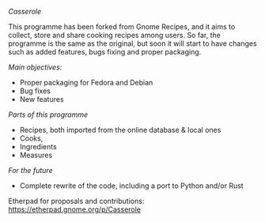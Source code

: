 *Casserole*

This programme has been forked from Gnome Recipes, and it aims to collect, store and share cooking recipes among users. 
So far, the programme is the same as the original, but soon it will start to have changes such as added features, bugs fixing and proper packaging. 

*Main objectives:* 
  * Proper packaging for Fedora and Debian 
  * Bug fixes 
  * New features 

*Parts of this programme* 
+ Recipes, both imported from the online database & local ones 
+ Cooks, 
+ Ingredients 
+ Measures

*For the future*
+ Complete rewrite of the code, including a port to Python and/or Rust



Etherpad for proposals and contributions: 
https://etherpad.gnome.org/p/Casserole




